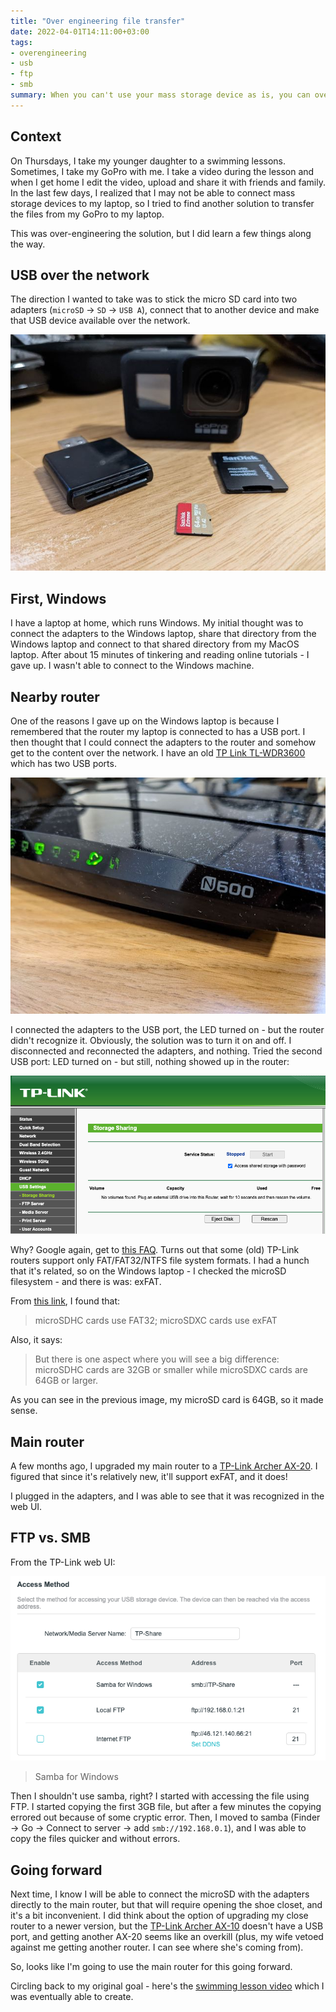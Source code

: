 ```yaml
---
title: "Over engineering file transfer"
date: 2022-04-01T14:11:00+03:00
tags: 
- overengineering
- usb
- ftp
- smb
summary: When you can't use your mass storage device as is, you can over-engineer the network to transfer files.
---
```


## Context

On Thursdays, I take my younger daughter to a swimming lessons. Sometimes, I take my GoPro with me. I take a video during the lesson and when I get home I edit the video, upload and share it with friends and family. In the last few days, I realized that I may not be able to connect mass storage devices to my laptop, so I tried to find another solution to transfer the files from my GoPro to my laptop. 

This was over-engineering the solution, but I did learn a few things along the way. 

## USB over the network

The direction I wanted to take was to stick the micro SD card into two adapters (`microSD` -> `SD` -> `USB A`), connect that to another device and make that USB device available over the network.

![](/sd_adapters.jpeg)

## First, Windows

I have a laptop at home, which runs Windows. My initial thought was to connect the adapters to the Windows laptop, share that directory from the Windows laptop and connect to that shared directory from my MacOS laptop. After about 15 minutes of tinkering and reading online tutorials - I gave up. I wasn't able to connect to the Windows machine.

## Nearby router

One of the reasons I gave up on the Windows laptop is because I remembered that the router my laptop is connected to has a USB port. I then thought that I could connect the adapters to the router and somehow get to the content over the network. I have an old [TP Link TL-WDR3600](https://www.tp-link.com/us/home-networking/wifi-router/tl-wdr3600/) which has two USB ports.

![](/tp_link_n600.jpeg)

I connected the adapters to the USB port, the LED turned on - but the router didn't recognize it. Obviously, the solution was to turn it on and off. I disconnected and reconnected the adapters, and nothing. Tried the second USB port: LED turned on - but still, nothing showed up in the router: 

![](/tplink_no_usb.png)

Why? Google again, get to [this FAQ](https://www.tp-link.com/us/support/faq/2289/). Turns out that some (old) TP-Link routers support only FAT/FAT32/NTFS file system formats. I had a hunch that it's related, so on the Windows laptop - I checked the microSD filesystem - and there is was: exFAT. 

From [this link](https://havecamerawilltravel.com/gopro/sd-card-gopro-hero7), I found that: 

> microSDHC cards use FAT32; microSDXC cards use exFAT

Also, it says: 

> But there is one aspect where you will see a big difference: microSDHC cards are 32GB or smaller while microSDXC cards are 64GB or larger.

As you can see in the previous image, my microSD card is 64GB, so it made sense. 

## Main router

A few months ago, I upgraded my main router to a [TP-Link Archer AX-20](https://www.tp-link.com/us/home-networking/wifi-router/archer-ax20/). I figured that since it's relatively new, it'll support exFAT, and it does! 

I plugged in the adapters, and I was able to see that it was recognized in the web UI.

## FTP vs. SMB

From the TP-Link web UI:

![](/tp_link_ftp_samba.png)

> Samba for Windows

Then I shouldn't use samba, right? I started with accessing the file using FTP. I started copying the first 3GB file, but after a few minutes the copying errored out because of some cryptic error. Then, I moved to samba (Finder -> Go -> Connect to server -> add `smb://192.168.0.1`), and I was able to copy the files quicker and without errors.

## Going forward

Next time, I know I will be able to connect the microSD with the adapters directly to the main router, but that will require opening the shoe closet, and it's a bit inconvenient. I did think about the option of upgrading my close router to a newer version, but the [TP-Link Archer AX-10](https://www.tp-link.com/us/home-networking/wifi-router/archer-ax10/) doesn't have a USB port, and getting another AX-20 seems like an overkill (plus, my wife vetoed against me getting another router. I can see where she's coming from). 

So, looks like I'm going to use the main router for this going forward.

Circling back to my original goal - here's the [swimming lesson video](https://www.youtube.com/watch?v=wbvn2UjgUmM) which I was eventually able to create.